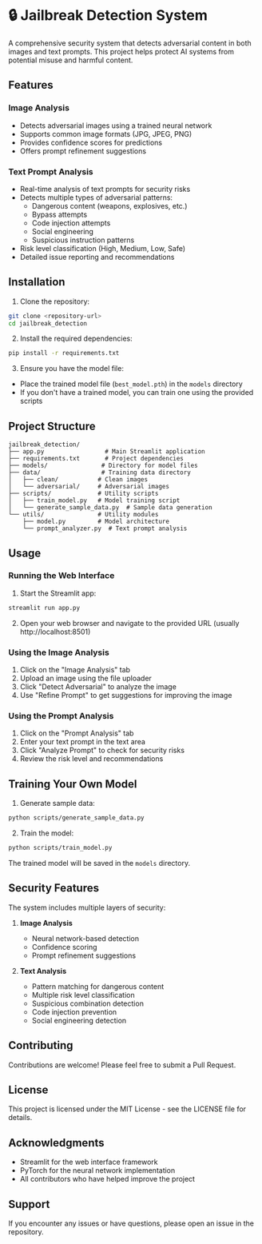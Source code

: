 # 🔒 Jailbreak Detection System

A comprehensive security system that detects adversarial content in both images and text prompts. This project helps protect AI systems from potential misuse and harmful content.

## Features

### Image Analysis
- Detects adversarial images using a trained neural network
- Supports common image formats (JPG, JPEG, PNG)
- Provides confidence scores for predictions
- Offers prompt refinement suggestions

### Text Prompt Analysis
- Real-time analysis of text prompts for security risks
- Detects multiple types of adversarial patterns:
  - Dangerous content (weapons, explosives, etc.)
  - Bypass attempts
  - Code injection attempts
  - Social engineering
  - Suspicious instruction patterns
- Risk level classification (High, Medium, Low, Safe)
- Detailed issue reporting and recommendations

## Installation

1. Clone the repository:
```bash
git clone <repository-url>
cd jailbreak_detection
```

2. Install the required dependencies:
```bash
pip install -r requirements.txt
```

3. Ensure you have the model file:
- Place the trained model file (`best_model.pth`) in the `models` directory
- If you don't have a trained model, you can train one using the provided scripts

## Project Structure

```
jailbreak_detection/
├── app.py                 # Main Streamlit application
├── requirements.txt       # Project dependencies
├── models/               # Directory for model files
├── data/                 # Training data directory
│   ├── clean/           # Clean images
│   └── adversarial/     # Adversarial images
├── scripts/             # Utility scripts
│   ├── train_model.py   # Model training script
│   └── generate_sample_data.py  # Sample data generation
└── utils/               # Utility modules
    ├── model.py         # Model architecture
    └── prompt_analyzer.py  # Text prompt analysis
```

## Usage

### Running the Web Interface

1. Start the Streamlit app:
```bash
streamlit run app.py
```

2. Open your web browser and navigate to the provided URL (usually http://localhost:8501)

### Using the Image Analysis

1. Click on the "Image Analysis" tab
2. Upload an image using the file uploader
3. Click "Detect Adversarial" to analyze the image
4. Use "Refine Prompt" to get suggestions for improving the image

### Using the Prompt Analysis

1. Click on the "Prompt Analysis" tab
2. Enter your text prompt in the text area
3. Click "Analyze Prompt" to check for security risks
4. Review the risk level and recommendations

## Training Your Own Model

1. Generate sample data:
```bash
python scripts/generate_sample_data.py
```

2. Train the model:
```bash
python scripts/train_model.py
```

The trained model will be saved in the `models` directory.

## Security Features

The system includes multiple layers of security:

1. **Image Analysis**
   - Neural network-based detection
   - Confidence scoring
   - Prompt refinement suggestions

2. **Text Analysis**
   - Pattern matching for dangerous content
   - Multiple risk level classification
   - Suspicious combination detection
   - Code injection prevention
   - Social engineering detection

## Contributing

Contributions are welcome! Please feel free to submit a Pull Request.

## License

This project is licensed under the MIT License - see the LICENSE file for details.

## Acknowledgments

- Streamlit for the web interface framework
- PyTorch for the neural network implementation
- All contributors who have helped improve the project

## Support

If you encounter any issues or have questions, please open an issue in the repository. 